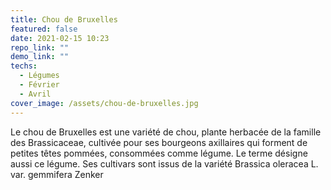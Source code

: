 ```yaml
---
title: Chou de Bruxelles
featured: false
date: 2021-02-15 10:23
repo_link: ""
demo_link: ""
techs:
  - Légumes
  - Février
  - Avril
cover_image: /assets/chou-de-bruxelles.jpg
---
```


Le chou de Bruxelles est une variété de chou, plante herbacée de la famille des Brassicaceae, cultivée pour ses bourgeons axillaires qui forment de petites têtes pommées, consommées comme légume. Le terme désigne aussi ce légume. Ses cultivars sont issus de la variété Brassica oleracea L. var. gemmifera Zenker
